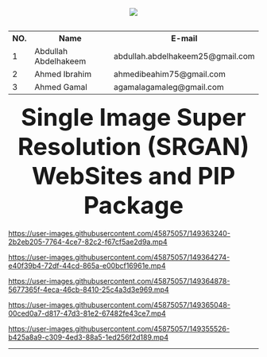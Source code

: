 <p  align="center">
<img src="https://user-images.githubusercontent.com/45875057/147384662-7fafb48c-b92a-4f3e-8f30-f6adc6931d85.png">
</p>
<div align="center" style="float:right">
<table style="width:100%">
  <tr>
    <th>NO.</th>
    <th>Name</th>
    <th>E-mail</th>
  </tr>
  <tr>
    <td>1</td>
    <td>Abdullah Abdelhakeem</td>
    <td>abdullah.abdelhakeem25@gmail.com</td>
  </tr>
  <tr>
    <td>2</td>
    <td>Ahmed Ibrahim</td>
    <td>ahmedibeahim75@gmail.com</td>
  </tr>
  <tr>
    <td>3</td>
    <td>Ahmed Gamal</td>
    <td>agamalagamaleg@gmail.com</td>
  </tr>
  
</table>

</div>



<h1   align="center"><font size="+4">Single Image Super Resolution (SRGAN) WebSites and PIP Package</font></h1>



https://user-images.githubusercontent.com/45875057/149363240-2b2eb205-7764-4ce7-82c2-f67cf5ae2d9a.mp4


https://user-images.githubusercontent.com/45875057/149364274-e40f39b4-72df-44cd-865a-e00bcf16961e.mp4



https://user-images.githubusercontent.com/45875057/149364878-5677365f-4eca-46cb-8410-25c4a3d3e969.mp4



https://user-images.githubusercontent.com/45875057/149365048-00ced0a7-d817-47d3-81e2-67482fe43ce7.mp4



https://user-images.githubusercontent.com/45875057/149355526-b425a8a9-c309-4ed3-88a5-1ed256f2d189.mp4



---

